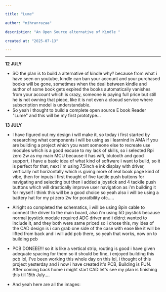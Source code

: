 ```yaml
---

title: "Lume"

author: "mihranrazaa"

description: "An Open Source alternative of Kindle "

created at: "2025-07-13"

---
```






----



**12 JULY**

- SO the plan is to build a alternative of kindle why? because from what i have seen on youtube, kindle can ban your account and your purchased books will be gone, sometimes when the deal between kindle and author of some book gets expired the books automatically vanishes from your account which is crazy, someone is paying full price but still he is not owning that piece, like it is not even a clooud service where subscription model is understandable.
- So yeah i thought to build a complete open source E book Reader "Lume" and this will be my first prototype...

**13 JULY**

- I have figured out my design i will make it, so today i first started by researching what components i will be using as i learnind in AMA if you are building a project which you want someone else to recreate use modules which is a good excuse to my lack of skills, so i selected Rpi zero 2w as my main MCU because it has wifi, blutooth and good support, i have a basic idea of what kind of software i want to build, so it is perfect for that, next i'm using 7.5inch e ink display with driver, vertically not horizontally which is giving more of real book page kind of vibe, then for inputs i first thought of five tactile push buttons for navigating and selecting but then i added a joystick and 4 tackile push buttons which will drastically improve user navigation as i'm building it for myself i think this will be a good choice so yeah also i will be using a battery hat for my pi zero 2w for poratbility ofc.....

- Alright so completed the schematics, i will be using 8pin cable to connect the driver to the main board, also i'm using 5D joystick because normal joystick module required ADC driver and i didn;t wanted to include it, and they both were same priced so i chose this, my idea of the CAD design is i can grab one side of the case with ease like it will be lifted from back and i will add pcb there, so yeah that works, now on to building pcb

- PCB DONEEE!!! so it is like a vertical strip, routing is good i have given adequate spacing for them so it should be fine, i enjoyed building this pcb lol, I've been working this whole day on this lol, i thought of this project yesterday and i now i have created it's PCB, Building is FUN. After coming back home i might start CAD let's see my plan is finishing this till 15th July....

- And yeah here are all the images: 



